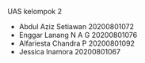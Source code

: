 UAS kelompok 2

- Abdul Aziz Setiawan 20200801072
- Enggar Lanang N A G 20200801076
- Alfariesta Chandra P 20200801092
- Jessica Inamora 20200801067

